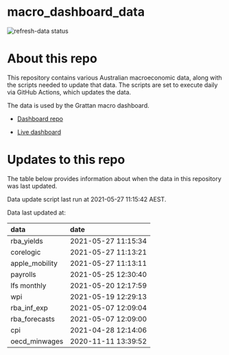 
<!-- README.md is generated from README.Rmd. Please edit that file -->

# macro\_dashboard\_data

<!-- badges: start -->

![refresh-data
status](https://github.com/grattan/macro_dashboard_data/workflows/refresh-data/badge.svg)

<!-- badges: end -->

# About this repo

This repository contains various Australian macroeconomic data, along
with the scripts needed to update that data. The scripts are set to
execute daily via GitHub Actions, which updates the data.

The data is used by the Grattan macro dashboard.

  - [Dashboard repo](https://github.com/grattan/macrodashboard)

  - [Live dashboard](https://mattcowgill.shinyapps.io/macrodashboard/)

# Updates to this repo

The table below provides information about when the data in this
repository was last updated.

Data update script last run at 2021-05-27 11:15:42 AEST.

Data last updated at:

| data            | date                |
| :-------------- | :------------------ |
| rba\_yields     | 2021-05-27 11:15:34 |
| corelogic       | 2021-05-27 11:13:21 |
| apple\_mobility | 2021-05-27 11:13:11 |
| payrolls        | 2021-05-25 12:30:40 |
| lfs monthly     | 2021-05-20 12:17:59 |
| wpi             | 2021-05-19 12:29:13 |
| rba\_inf\_exp   | 2021-05-07 12:09:04 |
| rba\_forecasts  | 2021-05-07 12:09:00 |
| cpi             | 2021-04-28 12:14:06 |
| oecd\_minwages  | 2020-11-11 13:39:52 |
